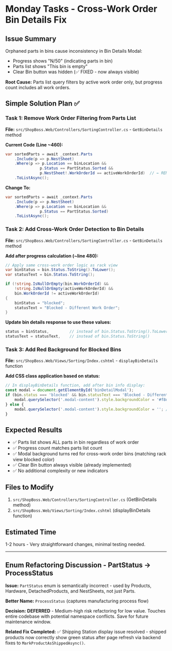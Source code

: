 # Monday Tasks - Cross-Work Order Bin Details Fix

## Issue Summary
Orphaned parts in bins cause inconsistency in Bin Details Modal:
- Progress shows "N/50" (indicating parts in bin)
- Parts list shows "This bin is empty" 
- Clear Bin button was hidden (✅ FIXED - now always visible)

**Root Cause:** Parts list query filters by active work order only, but progress count includes all work orders.

## Simple Solution Plan ✅

### Task 1: Remove Work Order Filtering from Parts List
**File:** `src/ShopBoss.Web/Controllers/SortingController.cs` - `GetBinDetails` method

**Current Code (Line ~460):**
```csharp
var sortedParts = await _context.Parts
    .Include(p => p.NestSheet)
    .Where(p => p.Location == binLocation && 
               p.Status == PartStatus.Sorted &&
               p.NestSheet!.WorkOrderId == activeWorkOrderId)  // ← REMOVE THIS LINE
    .ToListAsync();
```

**Change To:**
```csharp
var sortedParts = await _context.Parts
    .Include(p => p.NestSheet)
    .Where(p => p.Location == binLocation && 
               p.Status == PartStatus.Sorted)
    .ToListAsync();
```

### Task 2: Add Cross-Work Order Detection to Bin Details
**File:** `src/ShopBoss.Web/Controllers/SortingController.cs` - `GetBinDetails` method

**Add after progress calculation (~line 480):**
```csharp
// Apply same cross-work order logic as rack view
var binStatus = bin.Status.ToString().ToLower();
var statusText = bin.Status.ToString();

if (!string.IsNullOrEmpty(bin.WorkOrderId) && 
    !string.IsNullOrEmpty(activeWorkOrderId) && 
    bin.WorkOrderId != activeWorkOrderId)
{
    binStatus = "blocked";
    statusText = "Blocked - Different Work Order";
}
```

**Update bin details response to use these values:**
```csharp
status = binStatus,         // instead of bin.Status.ToString().ToLower()
statusText = statusText,    // instead of bin.Status.ToString()
```

### Task 3: Add Red Background for Blocked Bins
**File:** `src/ShopBoss.Web/Views/Sorting/Index.cshtml` - `displayBinDetails` function

**Add CSS class application based on status:**
```javascript
// In displayBinDetails function, add after bin info display:
const modal = document.getElementById('binDetailModal');
if (bin.status === 'blocked' && bin.statusText === 'Blocked - Different Work Order') {
    modal.querySelector('.modal-content').style.backgroundColor = '#f8d7da'; // Light red
} else {
    modal.querySelector('.modal-content').style.backgroundColor = ''; // Reset
}
```

## Expected Results
- ✅ Parts list shows ALL parts in bin regardless of work order
- ✅ Progress count matches parts list count
- ✅ Modal background turns red for cross-work order bins (matching rack view blocked color)
- ✅ Clear Bin button always visible (already implemented)
- ✅ No additional complexity or new indicators

## Files to Modify
1. `src/ShopBoss.Web/Controllers/SortingController.cs` (GetBinDetails method)
2. `src/ShopBoss.Web/Views/Sorting/Index.cshtml` (displayBinDetails function)

## Estimated Time
1-2 hours - Very straightforward changes, minimal testing needed.

---

## Enum Refactoring Discussion - PartStatus → ProcessStatus

**Issue:** `PartStatus` enum is semantically incorrect - used by Products, Hardware, DetachedProducts, and NestSheets, not just Parts.

**Better Name:** `ProcessStatus` (captures manufacturing process flow)

**Decision:** **DEFERRED** - Medium-high risk refactoring for low value. Touches entire codebase with potential namespace conflicts. Save for future maintenance window.

**Related Fix Completed:** ✅ Shipping Station display issue resolved - shipped products now correctly show green status after page refresh via backend fixes to `MarkProductAsShippedAsync()`.